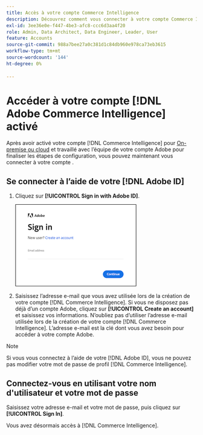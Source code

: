 ```yaml
---
title: Accès à votre compte Commerce Intelligence
description: Découvrez comment vous connecter à votre compte Commerce Intelligence.
exl-id: 3ee36e0e-f447-4be3-afc8-ccc6d3aa4f20
role: Admin, Data Architect, Data Engineer, Leader, User
feature: Accounts
source-git-commit: 988a7bee27a0c381d1c84db960e978ca73eb3615
workflow-type: tm+mt
source-wordcount: '144'
ht-degree: 0%

---
```


# Accéder à votre compte [!DNL Adobe Commerce Intelligence] activé

Après avoir activé votre compte [!DNL Commerce Intelligence] pour [On-premise ou cloud](../getting-started/onpremise-activation.md) et travaillé avec l’équipe de votre compte Adobe pour finaliser les étapes de configuration, vous pouvez maintenant vous connecter à votre compte .

## Se connecter à l’aide de votre [!DNL Adobe ID]

1. Cliquez sur **[!UICONTROL Sign in with Adobe ID]**.

   ![connexion-adobe](../assets/sign-in-adobe.png)

1. Saisissez l’adresse e-mail que vous avez utilisée lors de la création de votre compte [!DNL Commerce Intelligence]. Si vous ne disposez pas déjà d’un compte Adobe, cliquez sur **[!UICONTROL Create an account]** et saisissez vos informations. N’oubliez pas d’utiliser l’adresse e-mail utilisée lors de la création de votre compte [!DNL Commerce Intelligence]. L’adresse e-mail est la clé dont vous avez besoin pour accéder à votre compte Adobe.

>[!NOTE]
>
>Si vous vous connectez à l’aide de votre [!DNL Adobe ID], vous ne pouvez pas modifier votre mot de passe de profil [!DNL Commerce Intelligence].

## Connectez-vous en utilisant votre nom d&#39;utilisateur et votre mot de passe

Saisissez votre adresse e-mail et votre mot de passe, puis cliquez sur **[!UICONTROL Sign In]**.

Vous avez désormais accès à [!DNL Commerce Intelligence].
